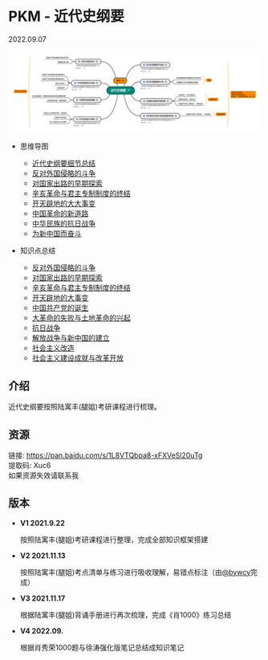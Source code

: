 # PKM - 近代史纲要  

2022.09.07

![image text](./resources/近代史纲要.png)

* 思维导图
  * [近代史纲要细节总结](./近代史纲要细节总结.xmind)
  * [反对外国侵略的斗争](./反对外国侵略的斗争.xmind)
  * [对国家出路的早期探索](./对国家出路的早期探索.xmind)
  * [辛亥革命与君主专制制度的终结](./辛亥革命与君主专制制度的终结.xmind)
  * [开天辟地的大大事变](./开天辟地的大大事变.xmind)
  * [中国革命的新道路](./中国革命的新道路.xmind)
  * [中华民族的抗日战争](./中华民族的抗日战争.xmind)
  * [为新中国而奋斗](./为新中国而奋斗.xmind)

* 知识点总结
  * [反对外国侵略的斗争](./notes/知识点总结/反对外国侵略的斗争.md)
  * [对国家出路的早期探索](./notes/知识点总结/对国家出路的早期探索.md)
  * [辛亥革命与君主专制制度的终结](./notes/知识点总结/辛亥革命与君主专制制度的终结.md)
  * [开天辟地的大事变](./notes/知识点总结/开天辟地的大事变.md)
  * [中国共产党的诞生](./notes/知识点总结/中国共产党的诞生.md)
  * [大革命的失败与土地革命的兴起](./notes/知识点总结/大革命的失败与土地革命的兴起.md)
  * [抗日战争](./notes/知识点总结/抗日战争.md)
  * [解放战争与新中国的建立](./notes/知识点总结/解放战争与新中国的建立.md)
  * [社会主义改造](./notes/知识点总结/社会主义改造.md)
  * [社会主义建设成就与改革开放](./notes/知识点总结/社会主义建设成就与改革开放.md)

## 介绍

近代史纲要按照陆寓丰(腿姐)考研课程进行梳理。
## 资源
链接: https://pan.baidu.com/s/1L8VTQbpa8-xFXVeSl20uTg  
提取码: Xuc6  
如果资源失效请联系我  

## 版本
* **V1 2021.9.22**  

  按照陆寓丰(腿姐)考研课程进行整理，完成全部知识框架搭建   

* **V2 2021.11.13**

  按照陆寓丰(腿姐)考点清单与练习进行吸收理解，易错点标注（由[@bywcy](https://github.com/bywcy)完成）

* **V3 2021.11.17**

  根据陆寓丰(腿姐)背诵手册进行再次梳理，完成《肖1000》练习总结

* **V4 2022.09.**

  根据肖秀荣1000题与徐涛强化版笔记总结成知识笔记

